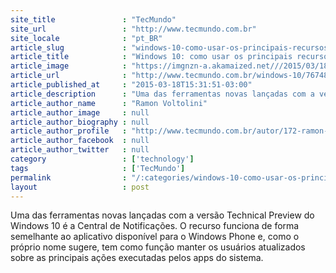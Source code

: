 ```yaml
---
site_title               : "TecMundo"
site_url                 : "http://www.tecmundo.com.br"
site_locale              : "pt_BR"
article_slug             : "windows-10-como-usar-os-principais-recursos-da-central-de-notificacoes"
article_title            : "Windows 10: como usar os principais recursos da Central de Notificações"
article_image            : "https://imgnzn-a.akamaized.net///2015/03/18/18153014807772-t1200x480.jpg"
article_url              : "http://www.tecmundo.com.br/windows-10/76748-windows-10-usar-principais-recursos-central-notificacoes.htm"
article_published_at     : "2015-03-18T15:31:51-03:00"
article_description      : "Uma das ferramentas novas lançadas com a versão Technical Preview do Windows 10 é a Central de Notificações. O recurso funciona de forma semelhante ao aplicativo disponível para o Windows Phone e, como o próprio nome sugere, tem como função manter os usuários atualizados sobre as principais ações executadas pelos apps do sistema."
article_author_name      : "Ramon Voltolini"
article_author_image     : null
article_author_biography : null
article_author_profile   : "http://www.tecmundo.com.br/autor/172-ramon-voltolini/"
article_author_facebook  : null
article_author_twitter   : null
category                 : ['technology']
tags                     : ['TecMundo']
permalink                : "/:categories/windows-10-como-usar-os-principais-recursos-da-central-de-notificacoes/"
layout                   : post
---
```


Uma das ferramentas novas lançadas com a versão Technical Preview do Windows 10 é a Central de Notificações. O recurso funciona de forma semelhante ao aplicativo disponível para o Windows Phone e, como o próprio nome sugere, tem como função manter os usuários atualizados sobre as principais ações executadas pelos apps do sistema.
